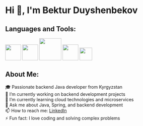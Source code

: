 # Hi 👋, I'm Bektur Duyshenbekov

## Languages and Tools:
<p>
   <img src="https://cdn4.iconfinder.com/data/icons/logos-brands-in-colors/3000/figma-logo-512.png" height="50"/>
  <img src="https://upload.wikimedia.org/wikipedia/commons/thumb/3/3f/Git_icon.svg/2048px-Git_icon.svg.png" height="50"/>
  <img src="https://brandslogos.com/wp-content/uploads/images/large/java-logo-1.png" height="70"/>
  <img src="https://www.postgresql.org/media/img/about/press/elephant.png" height="50"/>
   <img src="https://upload.wikimedia.org/wikipedia/commons/thumb/4/44/Spring_Framework_Logo_2018.svg/1280px-Spring_Framework_Logo_2018.svg.png" height="40"/>

</p>


## About Me:
🎓 Passionate backend Java developer from Kyrgyzstan<br>
🔭 I’m currently working on backend development projects<br>
🌱 I’m currently learning cloud technologies and microservices<br>
💬 Ask me about Java, Spring, and backend development<br>
📫 How to reach me: [LinkedIn](https://www.linkedin.com/in/your-linkedin-username)<br>
⚡ Fun fact: I love coding and solving complex problems<br>




